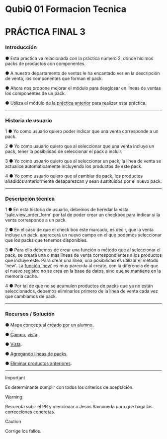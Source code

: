 # QubiQ 01 Formacion Tecnica

# PRÁCTICA FINAL 3

### Introducción

● Esta práctica va relacionada con la práctica número 2, donde hicimos packs de productos con componentes.

● A nuestro departamento de ventas le ha encantado ver en la descripción de venta, los componentes que forman el pack.

● Ahora nos propone mejorar el módulo para desglosar en líneas de ventas los componentes de un pack.

● Utiliza el módulo de la [práctica anterior](https://docs.google.com/document/d/1CFpCpLgT1qACPe2l4bYJI8KKf6ix-dQyw61SMq6wBP4/edit) para realizar esta práctica.

------------------------------------------------------------------------------------------------------------------

### Historia de usuario

1 ● Yo como usuario quiero poder indicar que una venta corresponde a un pack.

2 ● Yo como usuario quiero que al seleccionar que una venta incluye un pack, tener la posibilidad de seleccionar el pack a incluir.

3 ● Yo como usuario quiero que al seleccionar un pack, la línea de venta se actualice automáticamente incluyendo los productos de este pack.

4 ● Yo como usuario quiero que al cambiar de pack, los productos añadidos anteriormente desaparezcan y sean sustituidos por el nuevo pack.

------------------------------------------------------------------------------------------------------------------

### Descripción técnica

1 ● En esta historia de usuario, debemos de heredar la vista 'sale.view_order_form' por tal de poder crear un checkbox para indicar si la venta corresponde a un pack.

2 ● En el caso de que el check box este marcado, es decir, que la venta incluye un pack, aparecerá un nuevo campo en el que podemos seleccionar que los packs que tenemos disponibles.

3 ● Para ello debemos de crear una función o método que al seleccionar el pack, se creará una o más líneas de venta correspondientes a los productos que incluye este. Para crear una línea, una posibilidad es utilizar el método 'new'. La [función ‘new’](https://github.com/odoo/odoo/blob/db927e1a95c035c96b102a08df50bee92eecb9a2/addons/sale_management/models/sale_order.py#L221) es muy parecida al create, con la diferencia de que el nuevo registro no se crea en la base de datos, sino que se mantiene en la memoria caché.

4 ● Por tal de que no se acumulen productos de packs que ya no están seleccionados, debemos eliminarlos primero de la línea de venta cada vez que cambiamos de pack.

------------------------------------------------------------------------------------------------------------------

### Recursos / Solución

● [Mapa conceptual creado por un alumno](https://drive.google.com/file/d/1c46kzTYvCJHkCqS90Rmqd2k0Er26ObD3/view).

● [Campo](https://github.com/QubiQ/sistema-doq/blob/4de257c1348b32afc309593936b6a58ee40ae4bd/practica_final_3/models/pack.py#L64), [vista](https://github.com/QubiQ/sistema-doq/blob/4de257c1348b32afc309593936b6a58ee40ae4bd/practica_final_3/views/pack.xml#L127).

● [Vista](https://github.com/QubiQ/sistema-doq/blob/4de257c1348b32afc309593936b6a58ee40ae4bd/practica_final_3/views/pack.xml#L129).

● [Agregando líneas de packs](https://github.com/QubiQ/sistema-doq/blob/4de257c1348b32afc309593936b6a58ee40ae4bd/practica_final_3/models/pack.py#L71).

● [Eliminar productos anteriores](https://github.com/QubiQ/sistema-doq/blob/4de257c1348b32afc309593936b6a58ee40ae4bd/practica_final_3/models/pack.py#L74).

------------------------------------------------------------------------------------------------------------------

> [!IMPORTANT]
> Es determinante cumplir con todos los criterios de aceptación.

> [!WARNING]
> Recuerda subir el PR y mencionar a Jesús Ramoneda para que haga las correcciones concretas.

> [!CAUTION]
> Corrige los fallos.
